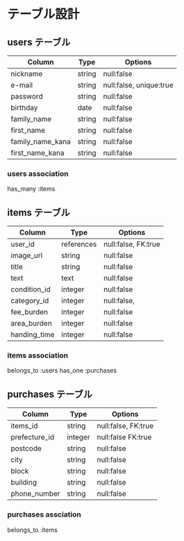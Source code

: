 # テーブル設計

## users テーブル

| Column           | Type   | Options                 |
| ---------------- | ------ | ----------------------- |
| nickname         | string | null:false              |
| e-mail           | string | null:false, unique:true |
| password         | string | null:false              |
| birthday         | date   | null:false              |
| family_name      | string | null:false              |
| first_name       | string | null:false              |
| family_name_kana | string | null:false              |
| first_name_kana  | string | null:false              |

### users association
has_many :items


## items テーブル

| Column       | Type       | Options             |
| ------------ | ---------- | ------------------- |
| user_id      | references | null:false, FK:true |
| image_url    | string     | null:false          |
| title        | string     | null:false          |
| text         | text       | null:false          |
| condition_id | integer    | null:false          |
| category_id  | integer    | null:false,         |
| fee_burden   | integer    | null:false          |
| area_burden  | integer    | null:false          |
| handing_time | integer    | null:false          |

### items association
belongs_to :users
has_one :purchases

## purchases テーブル

| Column        | Type    | Options             |
| ------------- | ------- | ------------------- |
| items_id      | string  | null:false, FK:true |
| prefecture_id | integer | null:false FK:true  |
| postcode      | string  | null:false          |
| city          | string  | null:false          |
| block         | string  | null:false          |
| building      | string  | null:false          |
| phone_number  | string  | null:false          |

### purchases assciation
belongs_to :items